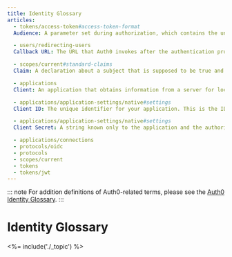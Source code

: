 ```yaml
---
title: Identity Glossary
articles:
  - tokens/access-token#access-token-format
  Audience: A parameter set during authorization, which contains the unique identifier of the target API. This is how you tell Auth0 for which API to issue an Access Token (in other words, which is the intended audience of this token).

  - users/redirecting-users
  Callback URL: The URL that Auth0 invokes after the authentication process. Auth0 redirects back to this URL and appends additional parameters to it.

  - scopes/current#standard-claims
  Claim: A declaration about a subject that is supposed to be true and trusted depending on the identity provider. This declaration could be an attribute such as name, role, or permission.

  - applications
  Client: An application that obtains information from a server for local use. This is the application that you are configuring for use with Auth0.

  - applications/application-settings/native#settings
  Client ID: The unique identifier for your application. This is the ID you will use with when configuring authentication with Auth0. It is generated by the system when you create a new application and it cannot be modified.

  - applications/application-settings/native#settings
  Client Secret: A string known only to the application and the authorization server. Think of it as your application's password which must be kept confidential at all times. If anyone gains access to your Client Secret, they can impersonate your application and access protected resources.

  - applications/connections
  - protocols/oidc
  - protocols
  - scopes/current
  - tokens
  - tokens/jwt
---
```


::: note
For addition definitions of Auth0-related terms, please see the [Auth0 Identity Glossary](https://auth0.com/identity-glossary).
:::

# Identity Glossary

<%= include('./_topic') %>

